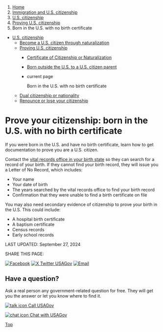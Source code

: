 1. [Home](/)
2. [Immigration and U.S. citizenship](/immigration-and-citizenship)
3. [U.S. citizenship](/become-us-citizen)
4. [Proving U.S. citizenship](/prove-us-citizenship)
5. Born in the U.S. with no birth certificate

* [U.S. citizenship](/become-us-citizen)
  + [Become a U.S. citizen through naturalization](/naturalization)
  + [Proving U.S. citizenship](/prove-us-citizenship)
    - [Certificate of Citizenship or Naturalization](/certificate-citizenship-naturalization)
    - [Born outside the U.S. to a U.S. citizen parent](/citizenship-to-us-parent)
    - current page

      Born in the U.S. with no birth certificate
  + [Dual citizenship or nationality](/dual-citizenship)
  + [Renounce or lose your citizenship](/renounce-lose-citizenship)

Prove your citizenship: born in the U.S. with no birth certificate
==================================================================

If you were born in the U.S. and have no birth certificate, learn how to get documentation to prove you are a U.S. citizen.

Contact the
[vital records office in your birth state](https://www.cdc.gov/nchs/w2w/index.htm?CDC_AA_refVal=https%3A%2F%2Fwww.cdc.gov%2Fnchs%2Fw2w.htm)
so they can search for a record of your birth. If they cannot find your birth record, they will issue you a Letter of No Record, which includes:

* Your name
* Your date of birth
* The years searched by the vital records office to find your birth record
* Confirmation that they were unable to find a birth certificate on file

You may also need secondary evidence of citizenship to prove your birth in the U.S. This could include:

* A hospital birth certificate
* A baptism certificate
* Census records
* Early school records

LAST UPDATED:
September 27, 2024

SHARE THIS PAGE:

[![Facebook](/themes/custom/usagov/images/social-media-icons/Facebook_Icon.svg)](https://www.facebook.com/sharer/sharer.php?u=https://www.usa.gov/citizenship-no-birth-certificate&v=3)
[![X Twitter USAGov](/themes/custom/usagov/images/social-media-icons/X_Twitter_Icon.svg?version=2)](https://twitter.com/intent/tweet?source=webclient&text=https://www.usa.gov/citizenship-no-birth-certificate)
[![Email](/themes/custom/usagov/images/social-media-icons/Email_Icon.svg?version=2)](mailto:?subject=https://www.usa.gov/citizenship-no-birth-certificate)

Have a question?
----------------

Ask a real person any government-related question for free. They will get you the answer or let you know where to find it.

[![talk icon](/themes/custom/usagov/images/ICONS_talk.png)
Call USAGov](/phone)

[![chat icon](/themes/custom/usagov/images/ICONS_chat.png)
Chat with USAGov](/chat)

[Top](#main-content)